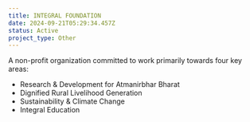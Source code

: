 ```yaml
---
title: INTEGRAL FOUNDATION
date: 2024-09-21T05:29:34.457Z
status: Active
project_type: Other
---
```

A non-profit organization committed to work primarily towards four key areas:

- Research & Development for Atmanirbhar Bharat
- Dignified Rural Livelihood Generation
- Sustainability & Climate Change
- Integral Education